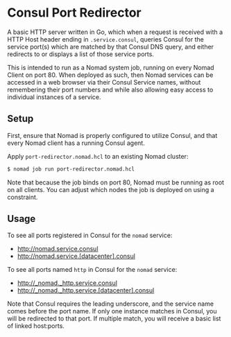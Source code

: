 # Consul Port Redirector

A basic HTTP server written in Go, which when a request is received with a
HTTP Host header ending in `.service.consul`, queries Consul for the service
port(s) which are matched by that Consul DNS query, and either redirects to
or displays a list of those service ports.

This is intended to run as a Nomad system job, running on every Nomad Client
on port 80. When deployed as such, then Nomad services can be accessed in
a web browser via their Consul Service names, without remembering their
port numbers and while also allowing easy access to individual instances of
a service.

## Setup

First, ensure that Nomad is properly configured to utilize Consul,
and that every Nomad client has a running Consul agent.

Apply `port-redirector.nomad.hcl` to an existing Nomad cluster:
```bash
$ nomad job run port-redirector.nomad.hcl
```

Note that because the job binds on port 80, Nomad must be running
as root on all clients. You can adjust which nodes the job is
deployed on using a constraint.

## Usage

To see all ports registered in Consul for the `nomad` service:

* http://nomad.service.consul
* http://nomad.service.[datacenter].consul


To see all ports named `http` in Consul for the `nomad` service:

* http://_nomad._http.service.consul
* http://_nomad._http.service.[datacenter].consul

Note that Consul requires the leading underscore, and the service name comes before the port name.
If only one instance matches in Consul, you will be redirected to that port.
If multiple match, you will receive a basic list of linked host:ports.
